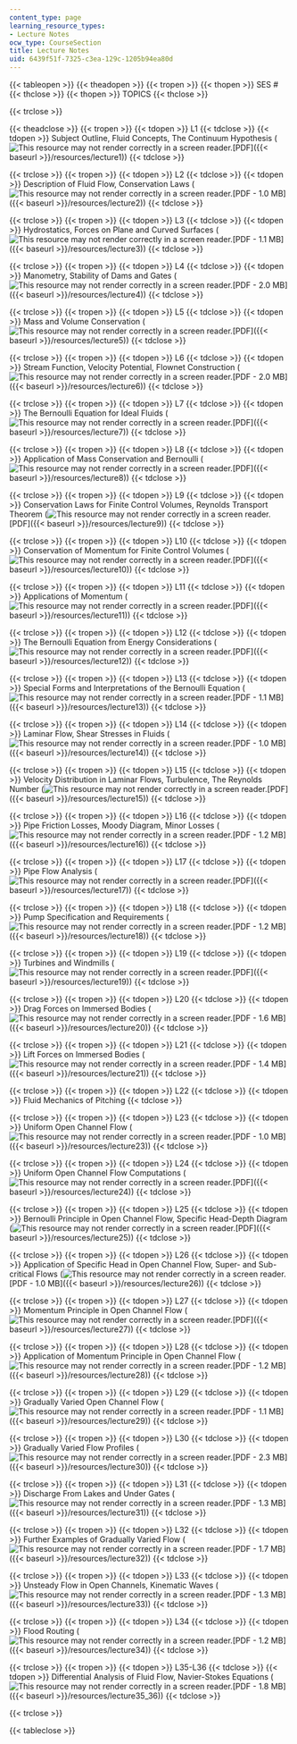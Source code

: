 ```yaml
---
content_type: page
learning_resource_types:
- Lecture Notes
ocw_type: CourseSection
title: Lecture Notes
uid: 6439f51f-7325-c3ea-129c-1205b94ea80d
---
```


{{< tableopen >}}
{{< theadopen >}}
{{< tropen >}}
{{< thopen >}}
SES #
{{< thclose >}}
{{< thopen >}}
TOPICS
{{< thclose >}}

{{< trclose >}}

{{< theadclose >}}
{{< tropen >}}
{{< tdopen >}}
L1
{{< tdclose >}}
{{< tdopen >}}
Subject Outline, Fluid Concepts, The Continuum Hypothesis (![This resource may not render correctly in a screen reader.](/images/inacessible.gif)[PDF]({{< baseurl >}}/resources/lecture1))
{{< tdclose >}}

{{< trclose >}}
{{< tropen >}}
{{< tdopen >}}
L2
{{< tdclose >}}
{{< tdopen >}}
Description of Fluid Flow, Conservation Laws (![This resource may not render correctly in a screen reader.](/images/inacessible.gif)[PDF - 1.0 MB]({{< baseurl >}}/resources/lecture2))
{{< tdclose >}}

{{< trclose >}}
{{< tropen >}}
{{< tdopen >}}
L3
{{< tdclose >}}
{{< tdopen >}}
Hydrostatics, Forces on Plane and Curved Surfaces (![This resource may not render correctly in a screen reader.](/images/inacessible.gif)[PDF - 1.1 MB]({{< baseurl >}}/resources/lecture3))
{{< tdclose >}}

{{< trclose >}}
{{< tropen >}}
{{< tdopen >}}
L4
{{< tdclose >}}
{{< tdopen >}}
Manometry, Stability of Dams and Gates (![This resource may not render correctly in a screen reader.](/images/inacessible.gif)[PDF - 2.0 MB]({{< baseurl >}}/resources/lecture4))
{{< tdclose >}}

{{< trclose >}}
{{< tropen >}}
{{< tdopen >}}
L5
{{< tdclose >}}
{{< tdopen >}}
Mass and Volume Conservation (![This resource may not render correctly in a screen reader.](/images/inacessible.gif)[PDF]({{< baseurl >}}/resources/lecture5))
{{< tdclose >}}

{{< trclose >}}
{{< tropen >}}
{{< tdopen >}}
L6
{{< tdclose >}}
{{< tdopen >}}
Stream Function, Velocity Potential, Flownet Construction (![This resource may not render correctly in a screen reader.](/images/inacessible.gif)[PDF - 2.0 MB]({{< baseurl >}}/resources/lecture6))
{{< tdclose >}}

{{< trclose >}}
{{< tropen >}}
{{< tdopen >}}
L7
{{< tdclose >}}
{{< tdopen >}}
The Bernoulli Equation for Ideal Fluids (![This resource may not render correctly in a screen reader.](/images/inacessible.gif)[PDF]({{< baseurl >}}/resources/lecture7))
{{< tdclose >}}

{{< trclose >}}
{{< tropen >}}
{{< tdopen >}}
L8
{{< tdclose >}}
{{< tdopen >}}
Application of Mass Conservation and Bernoulli (![This resource may not render correctly in a screen reader.](/images/inacessible.gif)[PDF]({{< baseurl >}}/resources/lecture8))
{{< tdclose >}}

{{< trclose >}}
{{< tropen >}}
{{< tdopen >}}
L9
{{< tdclose >}}
{{< tdopen >}}
Conservation Laws for Finite Control Volumes, Reynolds Transport Theorem (![This resource may not render correctly in a screen reader.](/images/inacessible.gif)[PDF]({{< baseurl >}}/resources/lecture9))
{{< tdclose >}}

{{< trclose >}}
{{< tropen >}}
{{< tdopen >}}
L10
{{< tdclose >}}
{{< tdopen >}}
Conservation of Momentum for Finite Control Volumes (![This resource may not render correctly in a screen reader.](/images/inacessible.gif)[PDF]({{< baseurl >}}/resources/lecture10))
{{< tdclose >}}

{{< trclose >}}
{{< tropen >}}
{{< tdopen >}}
L11
{{< tdclose >}}
{{< tdopen >}}
Applications of Momentum (![This resource may not render correctly in a screen reader.](/images/inacessible.gif)[PDF]({{< baseurl >}}/resources/lecture11))
{{< tdclose >}}

{{< trclose >}}
{{< tropen >}}
{{< tdopen >}}
L12
{{< tdclose >}}
{{< tdopen >}}
The Bernoulli Equation from Energy Considerations (![This resource may not render correctly in a screen reader.](/images/inacessible.gif)[PDF]({{< baseurl >}}/resources/lecture12))
{{< tdclose >}}

{{< trclose >}}
{{< tropen >}}
{{< tdopen >}}
L13
{{< tdclose >}}
{{< tdopen >}}
Special Forms and Interpretations of the Bernoulli Equation (![This resource may not render correctly in a screen reader.](/images/inacessible.gif)[PDF - 1.1 MB]({{< baseurl >}}/resources/lecture13))
{{< tdclose >}}

{{< trclose >}}
{{< tropen >}}
{{< tdopen >}}
L14
{{< tdclose >}}
{{< tdopen >}}
Laminar Flow, Shear Stresses in Fluids (![This resource may not render correctly in a screen reader.](/images/inacessible.gif)[PDF - 1.0 MB]({{< baseurl >}}/resources/lecture14))
{{< tdclose >}}

{{< trclose >}}
{{< tropen >}}
{{< tdopen >}}
L15
{{< tdclose >}}
{{< tdopen >}}
Velocity Distribution in Laminar Flows, Turbulence, The Reynolds Number (![This resource may not render correctly in a screen reader.](/images/inacessible.gif)[PDF]({{< baseurl >}}/resources/lecture15))
{{< tdclose >}}

{{< trclose >}}
{{< tropen >}}
{{< tdopen >}}
L16
{{< tdclose >}}
{{< tdopen >}}
Pipe Friction Losses, Moody Diagram, Minor Losses (![This resource may not render correctly in a screen reader.](/images/inacessible.gif)[PDF - 1.2 MB]({{< baseurl >}}/resources/lecture16))
{{< tdclose >}}

{{< trclose >}}
{{< tropen >}}
{{< tdopen >}}
L17
{{< tdclose >}}
{{< tdopen >}}
Pipe Flow Analysis (![This resource may not render correctly in a screen reader.](/images/inacessible.gif)[PDF]({{< baseurl >}}/resources/lecture17))
{{< tdclose >}}

{{< trclose >}}
{{< tropen >}}
{{< tdopen >}}
L18
{{< tdclose >}}
{{< tdopen >}}
Pump Specification and Requirements (![This resource may not render correctly in a screen reader.](/images/inacessible.gif)[PDF - 1.2 MB]({{< baseurl >}}/resources/lecture18))
{{< tdclose >}}

{{< trclose >}}
{{< tropen >}}
{{< tdopen >}}
L19
{{< tdclose >}}
{{< tdopen >}}
Turbines and Windmills (![This resource may not render correctly in a screen reader.](/images/inacessible.gif)[PDF]({{< baseurl >}}/resources/lecture19))
{{< tdclose >}}

{{< trclose >}}
{{< tropen >}}
{{< tdopen >}}
L20
{{< tdclose >}}
{{< tdopen >}}
Drag Forces on Immersed Bodies (![This resource may not render correctly in a screen reader.](/images/inacessible.gif)[PDF - 1.6 MB]({{< baseurl >}}/resources/lecture20))
{{< tdclose >}}

{{< trclose >}}
{{< tropen >}}
{{< tdopen >}}
L21
{{< tdclose >}}
{{< tdopen >}}
Lift Forces on Immersed Bodies (![This resource may not render correctly in a screen reader.](/images/inacessible.gif)[PDF - 1.4 MB]({{< baseurl >}}/resources/lecture21))
{{< tdclose >}}

{{< trclose >}}
{{< tropen >}}
{{< tdopen >}}
L22
{{< tdclose >}}
{{< tdopen >}}
Fluid Mechanics of Pitching
{{< tdclose >}}

{{< trclose >}}
{{< tropen >}}
{{< tdopen >}}
L23
{{< tdclose >}}
{{< tdopen >}}
Uniform Open Channel Flow (![This resource may not render correctly in a screen reader.](/images/inacessible.gif)[PDF - 1.0 MB]({{< baseurl >}}/resources/lecture23))
{{< tdclose >}}

{{< trclose >}}
{{< tropen >}}
{{< tdopen >}}
L24
{{< tdclose >}}
{{< tdopen >}}
Uniform Open Channel Flow Computations (![This resource may not render correctly in a screen reader.](/images/inacessible.gif)[PDF]({{< baseurl >}}/resources/lecture24))
{{< tdclose >}}

{{< trclose >}}
{{< tropen >}}
{{< tdopen >}}
L25
{{< tdclose >}}
{{< tdopen >}}
Bernoulli Principle in Open Channel Flow, Specific Head-Depth Diagram (![This resource may not render correctly in a screen reader.](/images/inacessible.gif)[PDF]({{< baseurl >}}/resources/lecture25))
{{< tdclose >}}

{{< trclose >}}
{{< tropen >}}
{{< tdopen >}}
L26
{{< tdclose >}}
{{< tdopen >}}
Application of Specific Head in Open Channel Flow, Super- and Sub-critical Flows (![This resource may not render correctly in a screen reader.](/images/inacessible.gif)[PDF - 1.0 MB]({{< baseurl >}}/resources/lecture26))
{{< tdclose >}}

{{< trclose >}}
{{< tropen >}}
{{< tdopen >}}
L27
{{< tdclose >}}
{{< tdopen >}}
Momentum Principle in Open Channel Flow (![This resource may not render correctly in a screen reader.](/images/inacessible.gif)[PDF]({{< baseurl >}}/resources/lecture27))
{{< tdclose >}}

{{< trclose >}}
{{< tropen >}}
{{< tdopen >}}
L28
{{< tdclose >}}
{{< tdopen >}}
Application of Momentum Principle in Open Channel Flow (![This resource may not render correctly in a screen reader.](/images/inacessible.gif)[PDF - 1.2 MB]({{< baseurl >}}/resources/lecture28))
{{< tdclose >}}

{{< trclose >}}
{{< tropen >}}
{{< tdopen >}}
L29
{{< tdclose >}}
{{< tdopen >}}
Gradually Varied Open Channel Flow (![This resource may not render correctly in a screen reader.](/images/inacessible.gif)[PDF - 1.1 MB]({{< baseurl >}}/resources/lecture29))
{{< tdclose >}}

{{< trclose >}}
{{< tropen >}}
{{< tdopen >}}
L30
{{< tdclose >}}
{{< tdopen >}}
Gradually Varied Flow Profiles (![This resource may not render correctly in a screen reader.](/images/inacessible.gif)[PDF - 2.3 MB]({{< baseurl >}}/resources/lecture30))
{{< tdclose >}}

{{< trclose >}}
{{< tropen >}}
{{< tdopen >}}
L31
{{< tdclose >}}
{{< tdopen >}}
Discharge From Lakes and Under Gates (![This resource may not render correctly in a screen reader.](/images/inacessible.gif)[PDF - 1.3 MB]({{< baseurl >}}/resources/lecture31))
{{< tdclose >}}

{{< trclose >}}
{{< tropen >}}
{{< tdopen >}}
L32
{{< tdclose >}}
{{< tdopen >}}
Further Examples of Gradually Varied Flow (![This resource may not render correctly in a screen reader.](/images/inacessible.gif)[PDF - 1.7 MB]({{< baseurl >}}/resources/lecture32))
{{< tdclose >}}

{{< trclose >}}
{{< tropen >}}
{{< tdopen >}}
L33
{{< tdclose >}}
{{< tdopen >}}
Unsteady Flow in Open Channels, Kinematic Waves (![This resource may not render correctly in a screen reader.](/images/inacessible.gif)[PDF - 1.3 MB]({{< baseurl >}}/resources/lecture33))
{{< tdclose >}}

{{< trclose >}}
{{< tropen >}}
{{< tdopen >}}
L34
{{< tdclose >}}
{{< tdopen >}}
Flood Routing (![This resource may not render correctly in a screen reader.](/images/inacessible.gif)[PDF - 1.2 MB]({{< baseurl >}}/resources/lecture34))
{{< tdclose >}}

{{< trclose >}}
{{< tropen >}}
{{< tdopen >}}
L35-L36
{{< tdclose >}}
{{< tdopen >}}
Differential Analysis of Fluid Flow, Navier-Stokes Equations (![This resource may not render correctly in a screen reader.](/images/inacessible.gif)[PDF - 1.8 MB]({{< baseurl >}}/resources/lecture35_36))
{{< tdclose >}}

{{< trclose >}}

{{< tableclose >}}